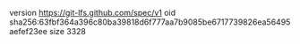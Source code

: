 version https://git-lfs.github.com/spec/v1
oid sha256:63fbf364a396c80ba39818d6f777aa7b9085be6717739826ea56495aefef23ee
size 3328
